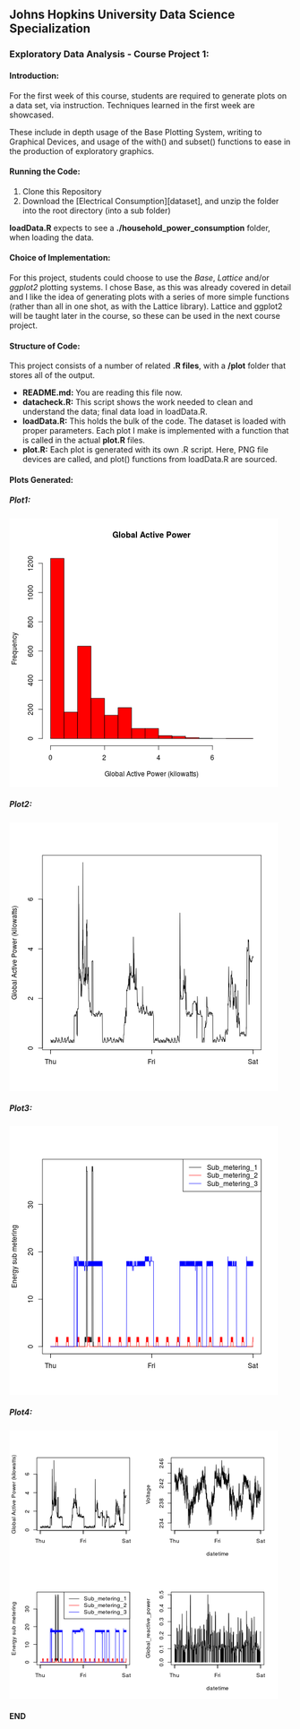## Johns Hopkins University Data Science Specialization
### Exploratory Data Analysis - Course Project 1:

#### Introduction:


For the first week of this course, students are required to generate plots on a data set, via instruction.
Techniques learned in the first week are showcased. 

These include in depth usage of the Base Plotting System, writing to Graphical Devices, and usage of the with()
and subset() functions to ease in the production of exploratory graphics.

#### Running the Code:

1. Clone this Repository
2. Download the [Electrical Consumption][dataset], and unzip the folder into the root directory (into a sub folder)

**loadData.R** expects to see a **./household_power_consumption** folder, when loading the data.


#### Choice of Implementation:


For this project, students could choose to use the _Base_, _Lattice_ and/or _ggplot2_ plotting systems. I chose Base, as this was already covered in detail and I like the idea of generating plots with a series of more simple functions (rather than all in one shot, as with the Lattice library). Lattice and ggplot2 will be taught later in the course, so these can be used in the next course project.


#### Structure of Code:
This project consists of a number of related **.R files**, with a **/plot** folder that stores all of the output.

* **README.md:** You are reading this file now.
* **datacheck.R:** This script shows the work needed to clean and understand the data; final data load in loadData.R.
* **loadData.R:** This holds the bulk of the code. The dataset is loaded with proper parameters. Each plot I make
is implemented with a function that is called in the actual **plot.R** files.
* **plot.R:** Each plot is generated with its own .R script. Here, PNG file devices are called, and plot() functions from loadData.R are sourced.

#### Plots Generated:

##### Plot1:
![ ][plot1]

##### Plot2:
![ ][plot2]

##### Plot3:
![ ][plot3]

##### Plot4:
![ ][plot4]

[plot1]:./plots/plot1.png
[plot2]:./plots/plot2.png
[plot3]:./plots/plot3.png
[plot4]:./plots/plot4.png


#### **END**